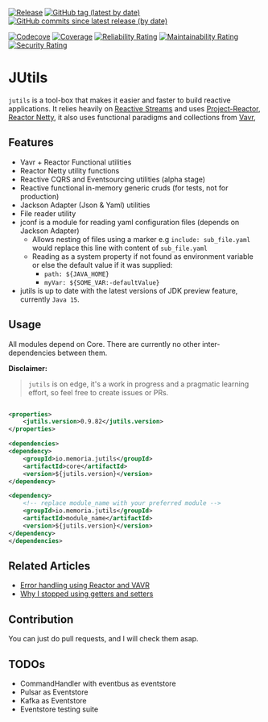 [![Release](https://github.com/memoria-io/jutils/workflows/Release/badge.svg)](https://github.com/memoria-io/jutils/actions?query=workflow%3ARelease)
[![GitHub tag (latest by date)](https://img.shields.io/github/v/tag/memoria-io/jutils?label=Version&logo=github)](https://github.com/orgs/memoria-io/packages?repo_name=jutils)
[![GitHub commits since latest release (by date)](https://img.shields.io/github/commits-since/memoria-io/jutils/latest?logoColor=github)](https://github.com/memoria-io/jutils/commits/master)


[![Codecove](https://codecov.io/github/memoria-io/jutils/coverage.svg?precision=2)](https://codecov.io/gh/memoria-io/jutils)
[![Coverage](https://sonarcloud.io/api/project_badges/measure?project=memoria-io_jutils&metric=coverage)](https://sonarcloud.io/dashboard?id=memoria-io_jutils)
[![Reliability Rating](https://sonarcloud.io/api/project_badges/measure?project=memoria-io_jutils&metric=reliability_rating)](https://sonarcloud.io/dashboard?id=memoria-io_jutils)
[![Maintainability Rating](https://sonarcloud.io/api/project_badges/measure?project=memoria-io_jutils&metric=sqale_rating)](https://sonarcloud.io/dashboard?id=memoria-io_jutils)
[![Security Rating](https://sonarcloud.io/api/project_badges/measure?project=memoria-io_jutils&metric=security_rating)](https://sonarcloud.io/dashboard?id=memoria-io_jutils)

# JUtils

`jutils` is a tool-box that makes it easier and faster to build reactive applications. It relies heavily
on [Reactive Streams](https://www.reactive-streams.org/) and uses [Project-Reactor](https://projectreactor.io/),
[Reactor Netty](https://github.com/reactor/reactor-netty), it also uses functional paradigms and collections
from [Vavr](https://www.vavr.io/),

## Features

* Vavr + Reactor Functional utilities
* Reactor Netty utility functions
* Reactive CQRS and Eventsourcing utilities (alpha stage)
* Reactive functional in-memory generic cruds (for tests, not for production)
* Jackson Adapter (Json & Yaml) utilities
* File reader utility
* jconf is a module for reading yaml configuration files (depends on Jackson Adapter)
    * Allows nesting of files using a marker e.g `include: sub_file.yaml` would replace this line with content
      of `sub_file.yaml`
    * Reading as a system property if not found as environment variable or else the default value if it was supplied:
        * `path: ${JAVA_HOME}`
        * `myVar: ${SOME_VAR:-defaultValue}`
* jutils is up to date with the latest versions of JDK preview feature, currently `Java 15`.

## Usage

All modules depend on Core. There are currently no other inter-dependencies between them.

**Disclaimer:**
> `jutils` is on edge, it's a work in progress and a pragmatic learning effort, so feel free to create issues or PRs.

```xml

<properties>
    <jutils.version>0.9.82</jutils.version>
</properties>

<dependencies>
<dependency>
    <groupId>io.memoria.jutils</groupId>
    <artifactId>core</artifactId>
    <version>${jutils.version}</version>
</dependency>

<dependency>
    <!-- replace module_name with your preferred module -->
    <groupId>io.memoria.jutils</groupId>
    <artifactId>module_name</artifactId>
    <version>${jutils.version}</version>
</dependency>
</dependencies>
```

## Related Articles

* [Error handling using Reactor and VAVR](https://marmoush.com/2019/11/12/Error-Handling.html)
* [Why I stopped using getters and setters](https://marmoush.com/2019/12/13/stopped-using-getters-and-setters.html)

## Contribution

You can just do pull requests, and I will check them asap.

## TODOs

* CommandHandler with eventbus as eventstore
* Pulsar as Eventstore
* Kafka as Eventstore
* Eventstore testing suite